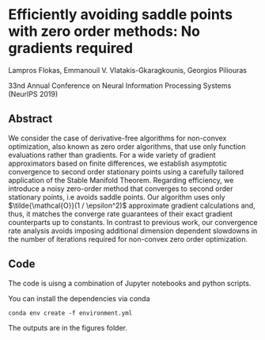# Efficiently avoiding saddle points with zero order methods: No gradients required
Lampros Flokas, Emmanouil V. Vlatakis-Gkaragkounis, Georgios Piliouras

33nd Annual Conference on Neural Information Processing Systems (NeurIPS 2019)

## Abstract
We consider the case of derivative-free algorithms for non-convex optimization, also known as zero order algorithms, that use only function evaluations rather than gradients. For a wide variety of gradient approximators based on finite differences, we establish asymptotic convergence to second order stationary points using a carefully tailored application of the Stable Manifold Theorem.  Regarding efficiency, we introduce a noisy zero-order method that converges to second order stationary points, i.e avoids saddle points. Our algorithm uses only $\tilde{\mathcal{O}}(1 / \epsilon^2)$ approximate gradient calculations and, thus, it matches the converge rate guarantees of their exact gradient counterparts up to constants. In contrast to previous work, our convergence rate analysis avoids imposing additional dimension dependent slowdowns in the number of iterations required for non-convex zero order optimization.

## Code
The code is uisng a combination of Jupyter notebooks and python scripts.

You can install the dependencies via conda
```shell
conda env create -f environment.yml
```
The outputs are in the figures folder.